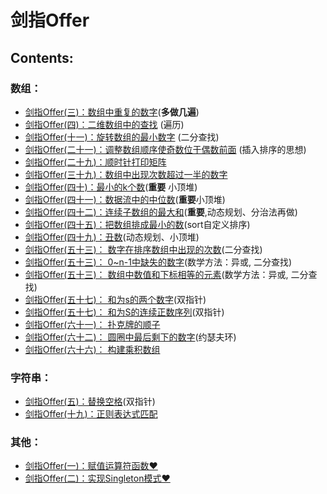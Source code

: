 # 剑指Offer

## **Contents:**
### 数组：

* [剑指Offer(三)：数组中重复的数字](./DuplicationInArray/README.md)(**多做几遍**)
* [剑指Offer(四)：二维数组中的查找](./FindInPartiallySortedMatrix/README.md) (遍历)
* [剑指Offer(十一)：旋转数组的最小数字](./MinNumberInRotatedArray/README.md) (二分查找)
* [剑指Offer(二十一)：调整数组顺序使奇数位于偶数前面](./ReorderArray/README.md) (插入排序的思想)
* [剑指Offer(二十九)：顺时针打印矩阵](./PrintMatrix/README.md)
* [剑指Offer(三十九)：数组中出现次数超过一半的数字](./MoreThanHalfNumber/README.md)
* [剑指Offer(四十)：最小的k个数](./KLeastNumbers/README.md)(**重要** 小顶堆)
* [剑指Offer(四十一)：数据流中的中位数](./StreamMedian/README.md)(**重要**小顶堆)
* [剑指Offer(四十二)：连续子数组的最大和](./GreatestSumOfSubarrays/README.md)(**重要**,动态规划、分治法再做)
* [剑指Offer(四十五)：把数组排成最小的数](./SortArrayForMinNumber/README.md)(sort自定义排序)
* [剑指Offer(四十九)：丑数](./UglyNumber/README.md)(动态规划、小顶堆)
* [剑指Offer(五十三)： 数字在排序数组中出现的次数](./NumberOfK/README.md)(二分查找)
* [剑指Offer(五十三)： 0~n-1中缺失的数字](./MissingNumber/README.md)(数学方法：异或, 二分查找)
* [剑指Offer(五十三)： 数组中数值和下标相等的元素](./IntegerIdenticalToIndex/README.md)(数学方法：异或, 二分查找)
* [剑指Offer(五十七)： 和为s的两个数字](./TwoNumbersWithSum/README.md)(双指针)
* [剑指Offer(五十七)： 和为S的连续正数序列](./ContinuousSquenceWithSum/README.md)(双指针)
* [剑指Offer(六十一)： 扑克牌的顺子](./ContinousCards/README.md)
* [剑指Offer(六十二)： 圆圈中最后剩下的数字](./LastNumberInCircle/README.md)(约瑟夫环)
* [剑指Offer(六十六)： 构建乘积数组](./ConstuctArray/README.md)

### 字符串：
* [剑指Offer(五)：替换空格](./ReplaceSpaces/README.md)(双指针)
* [剑指Offer(十九)：正则表达式匹配](./RegularExpressionsMatching/README.md)
### 其他：
* [剑指Offer(一)：赋值运算符函数&hearts;](./CMyString/README.md)
* [剑指Offer(二)：实现Singleton模式&hearts;](./Singleton/README.md) 

